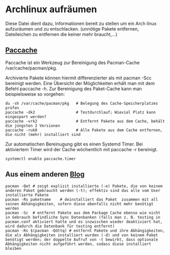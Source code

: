 # Archlinux aufräumen
Diese Datei dient dazu, Informationen bereit zu stellen um ein Arch linux aufzuräumen und zu entschlacken.
(unnötige Pakete entfernen, Dateileichen zu entfernen die keiner mehr braucht,...)

## [Paccache](https://wiki.archlinux.de/title/Pacman#Paccache)
Paccache ist ein Werkzeug zur Bereinigung des Pacman-Cache /var/cache/pacman/pkg.

Archivierte Pakete können hiermit differenzierter als mit pacman -Scc bereinigt werden. Eine Übersicht der Möglichkeiten erhält man mit dem Befehl paccache -h. Zur Bereinigung des Paket-Cache kann man beispielsweise so vorgehen:

    du -sh /var/cache/pacman/pkg   # Belegung des Cache-Speicherplatzes prüfen
    paccache -dk2                  # Testdurchlauf; Wieviel Platz kann eingespart werden?
    paccache -vrk2                 # Entfernt Pakete aus dem Cache, behält die jüngsten 2 Versionen
    paccache -ruk0                 # Alle Pakete aus dem Cache entfernen, die nicht (mehr) installiert sind
Zur automatischen Bereinugung gibt es einen Systemd Timer. Bei aktiviertem Timer wird der Cache wöchentlich mit paccache -r bereinigt.

    systemctl enable paccache.timer
## Aus einem anderen [Blog](https://luyinsblog.wordpress.com/2018/01/30/arch-linux-aufraeumen/)
    pacman -Qet # zeigt explizit installierte (-e) Pakete, die von keinem anderen Paket gebraucht werden (-t); effektiv sind das alle vom User installierte Pakete
    pacman -Rs paketname    # deinstalliert das Paket  zusammen mit all seinen Abhängigkeiten, sofern diese ebenfalls nicht mehr benötigt werden
    pacman -Sc  # entfernt Pakete aus dem Package Cache ebenso wie nicht in Gebrauch befindliche Sync Datenbanken (falls man z. B. testing in pacman.conf aktiviert hatte und es inzwischen wieder deaktiviert hat, wird dadurch die Datenbank für testing entfernt)
    pacman -Rs $(pacman -Qdttq) # entfernt Pakete und ihre Abhängigkeiten, die als Abhängigkeiten installiert wurden (-d) und von keinem Paket benötigt werden; der doppelte Aufruf von -t bewirkt, dass optionale Abhängigkeiten nicht aufgeführt werden, sodass diese installiert bleiben
